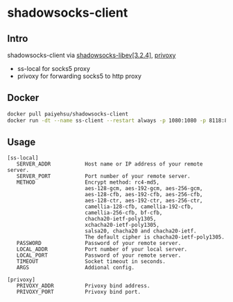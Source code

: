 # shadowsocks-client

## Intro

shadowsocks-client via [shadowsocks-libev[3.2.4]](https://github.com/shadowsocks/shadowsocks-libev), [privoxy](https://www.privoxy.org/)

- ss-local for socks5 proxy
- privoxy for forwarding socks5 to http proxy

## Docker

```bash
docker pull paiyehsu/shadowsocks-client
docker run -dt --name ss-client --restart always -p 1080:1080 -p 8118:8118 -e SERVER_ADDR=<server> -e SERVER_PORT=<port> -e METHOD=<method> -e PASSWORD=<password> paiyehsu/shadowsocks-client
```

## Usage

    [ss-local]
       SERVER_ADDR           Host name or IP address of your remote server.
       SERVER_PORT           Port number of your remote server.
       METHOD                Encrypt method: rc4-md5,
                             aes-128-gcm, aes-192-gcm, aes-256-gcm,
                             aes-128-cfb, aes-192-cfb, aes-256-cfb,
                             aes-128-ctr, aes-192-ctr, aes-256-ctr,
                             camellia-128-cfb, camellia-192-cfb,
                             camellia-256-cfb, bf-cfb,
                             chacha20-ietf-poly1305,
                             xchacha20-ietf-poly1305,
                             salsa20, chacha20 and chacha20-ietf.
                             The default cipher is chacha20-ietf-poly1305.
       PASSWORD              Password of your remote server.
       LOCAL_ADDR            Port number of your local server.
       LOCAL_PORT            Password of your remote server.
       TIMEOUT               Socket timeout in seconds.
       ARGS                  Addional config.

    [privoxy]
       PRIVOXY_ADDR          Privoxy bind address.
       PRIVOXY_PORT          Privoxy bind port.